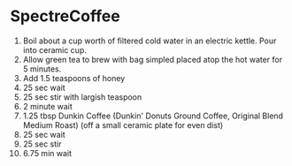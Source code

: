 # SpectreCoffee

1. Boil about a cup worth of filtered cold water in an electric kettle. Pour into ceramic cup.
2. Allow green tea to brew with bag simpled placed atop the hot water for 5 minutes.
3. Add 1.5 teaspoons of honey
4. 25 sec wait
5. 25 sec stir with largish teaspoon
6. 2 minute wait
7. 1.25 tbsp Dunkin Coffee (Dunkin' Donuts Ground Coffee, Original Blend Medium Roast) (off a small ceramic plate for even dist)
8. 25 sec wait
9. 25 sec stir
10. 6.75 min wait

